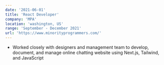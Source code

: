 ```yaml
---
date: '2021-06-01'
title: 'React Developer'
company: 'MPA'
location: 'washington, US'
range: 'September - December 2021'
url: 'https://www.minorityprogrammers.com/'
---
```


- Worked closely with designers and management team to develop, document, and manage online chatting website using Next.js, Tailwind, and JavaScript
